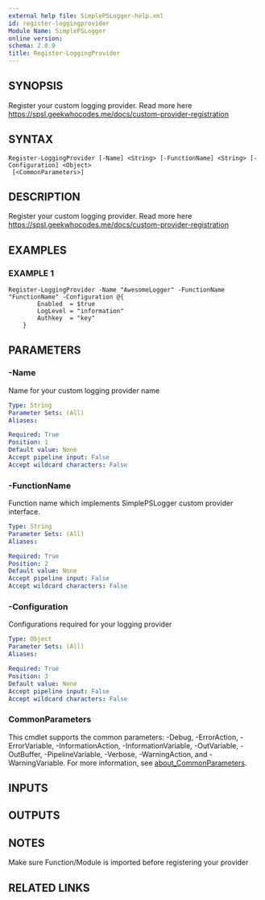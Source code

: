```yaml
---
external help file: SimplePSLogger-help.xml
id: register-loggingprovider
Module Name: SimplePSLogger
online version:
schema: 2.0.0
title: Register-LoggingProvider
---
```


## SYNOPSIS
Register your custom logging provider.
Read more here https://spsl.geekwhocodes.me/docs/custom-provider-registration

## SYNTAX

```
Register-LoggingProvider [-Name] <String> [-FunctionName] <String> [-Configuration] <Object>
 [<CommonParameters>]
```

## DESCRIPTION
Register your custom logging provider.
Read more here https://spsl.geekwhocodes.me/docs/custom-provider-registration

## EXAMPLES

### EXAMPLE 1
```
Register-LoggingProvider -Name "AwesomeLogger" -FunctionName "FunctionName" -Configuration @{
        Enabled  = $true
        LogLevel = "information"
        Authkey  = "key"
    }
```

## PARAMETERS

### -Name
Name for your custom logging provider name

```yaml
Type: String
Parameter Sets: (All)
Aliases:

Required: True
Position: 1
Default value: None
Accept pipeline input: False
Accept wildcard characters: False
```

### -FunctionName
Function name which implements SimplePSLogger custom provider interface.

```yaml
Type: String
Parameter Sets: (All)
Aliases:

Required: True
Position: 2
Default value: None
Accept pipeline input: False
Accept wildcard characters: False
```

### -Configuration
Configurations required for your logging provider

```yaml
Type: Object
Parameter Sets: (All)
Aliases:

Required: True
Position: 3
Default value: None
Accept pipeline input: False
Accept wildcard characters: False
```

### CommonParameters
This cmdlet supports the common parameters: -Debug, -ErrorAction, -ErrorVariable, -InformationAction, -InformationVariable, -OutVariable, -OutBuffer, -PipelineVariable, -Verbose, -WarningAction, and -WarningVariable. For more information, see [about_CommonParameters](http://go.microsoft.com/fwlink/?LinkID=113216).

## INPUTS

## OUTPUTS

## NOTES
Make sure Function/Module is imported before registering your provider

## RELATED LINKS
